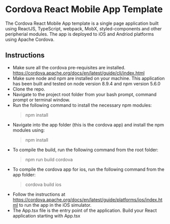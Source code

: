 # Cordova React Mobile App Template

The Cordova React Mobile App template is a single page application built using ReactJS, TypeScript, webpack, MobX, styled-components and other peripherial modules. The app is deployed to iOS and Andriod platforms using Apache Cordova.

## Instructions

- Make sure all the cordova pre-requisites are installed. https://cordova.apache.org/docs/en/latest/guide/cli/index.html
- Make sure node and npm are installed on your machine. This application has been built and tested on node version 8.9.4 and npm version 5.6.0
- Clone the repo.
- Navigate to the project root folder from your bash prompt, command prompt or terminal window.
- Run the following command to install the necessary npm modules:
    > npm install
- Navigate into the app folder (this is the cordova app) and install the npm modules using:
    > npm install
- To compile the build, run the following command from the root folder:
    > npm run build cordova
- To compile the cordova app for ios, run the following command from the app folder:
    > cordova build ios
- Follow the instructions at https://cordova.apache.org/docs/en/latest/guide/platforms/ios/index.html to run the app in the iOS simulator.
- The App.tsx file is the entry point of the application. Build your React application starting with App.tsx